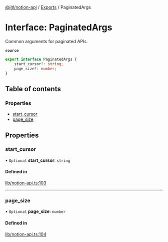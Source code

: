 [@jitl/notion-api](../README.md) / [Exports](../modules.md) / PaginatedArgs

# Interface: PaginatedArgs

Common arguments for paginated APIs.

**`source`**
```typescript
export interface PaginatedArgs {
    start_cursor?: string;
    page_size?: number;
}
```

## Table of contents

### Properties

- [start\_cursor](PaginatedArgs.md#start_cursor)
- [page\_size](PaginatedArgs.md#page_size)

## Properties

### start\_cursor

• `Optional` **start\_cursor**: `string`

#### Defined in

[lib/notion-api.ts:103](https://github.com/justjake/monorepo/blob/main/packages/notion-api/src/lib/notion-api.ts#L103)

___

### page\_size

• `Optional` **page\_size**: `number`

#### Defined in

[lib/notion-api.ts:104](https://github.com/justjake/monorepo/blob/main/packages/notion-api/src/lib/notion-api.ts#L104)

